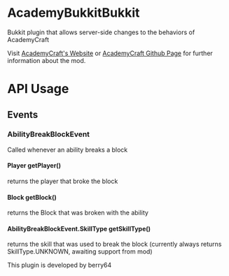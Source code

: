 # AcademyBukkitBukkit

Bukkit plugin that allows server-side changes to the behaviors of AcademyCraft

Visit [AcademyCraft's Website](http://ac.li-dev.cn/) or [AcademyCraft Github Page](https://www.github.com/LambdaInnovation/AcademyCraft/) for further information about the mod.

API Usage
====
## Events
### AbilityBreakBlockEvent
Called whenever an ability breaks a block
#### Player getPlayer()
returns the player that broke the block
#### Block getBlock()
returns the Block that was broken with the ability
#### AbilityBreakBlockEvent.SkillType getSkillType()
returns the skill that was used to break the block (currently always returns SkillType.UNKNOWN, awaiting support from mod)

This plugin is developed by berry64
